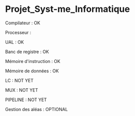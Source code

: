 # Projet_Syst-me_Informatique
Compilateur  :                              OK

Processeur   : 

UAL                   :      OK 

Banc de registre      :      OK

Mémoire d'instruction :      OK

Mémoire de données    :      OK

LC                    :      NOT YET 

MUX                   :      NOT YET  

PIPELINE              :      NOT YET 

Gestion des aléas     :    OPTIONAL 
